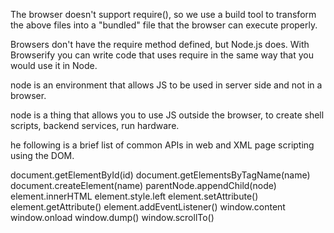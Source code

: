 
The browser doesn't support require(), so we use a build tool to transform the above files into a "bundled" file that the browser can execute properly.             

          
Browsers don't have the require method defined, but Node.js does. With Browserify you can write code that uses require in the same way that you would use it in Node.
                      
node is an environment that allows JS to be used in server side and not in a browser.  

node is a thing that allows you to use JS outside the browser, to create shell scripts, backend services, run hardware. 



       
he following is a brief list of common APIs in web and XML page scripting using the DOM.

document.getElementById(id)
document.getElementsByTagName(name)
document.createElement(name)
parentNode.appendChild(node)
element.innerHTML
element.style.left
element.setAttribute()
element.getAttribute()
element.addEventListener()
window.content
window.onload
window.dump()
window.scrollTo()
                     
